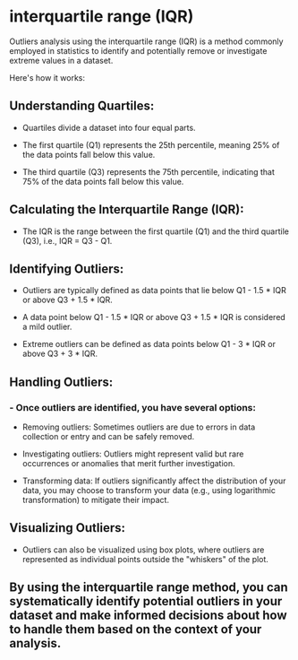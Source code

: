 # interquartile range (IQR)
Outliers analysis using the interquartile range (IQR) is a method commonly employed in statistics to identify and potentially remove or investigate extreme values in a dataset.

Here's how it works:

## Understanding Quartiles:
- Quartiles divide a dataset into four equal parts.

- The first quartile (Q1) represents the 25th percentile, meaning 25% of the data points fall below this value.

- The third quartile (Q3) represents the 75th percentile, indicating that 75% of the data points fall below this value.

## Calculating the Interquartile Range (IQR):
- The IQR is the range between the first quartile (Q1) and the third quartile (Q3), i.e., IQR = Q3 - Q1.

## Identifying Outliers:
- Outliers are typically defined as data points that lie below Q1 - 1.5 * IQR or above Q3 + 1.5 * IQR.

- A data point below Q1 - 1.5 * IQR or above Q3 + 1.5 * IQR is considered a mild outlier.

- Extreme outliers can be defined as data points below Q1 - 3 * IQR or above Q3 + 3 * IQR.

## Handling Outliers:
### - Once outliers are identified, you have several options:

- Removing outliers: Sometimes outliers are due to errors in data collection or entry and can be safely removed.

- Investigating outliers: Outliers might represent valid but rare occurrences or anomalies that merit further investigation.

- Transforming data: If outliers significantly affect the distribution of your data, you may choose to transform your data (e.g., using logarithmic transformation) to mitigate their impact.

## Visualizing Outliers:
- Outliers can also be visualized using box plots, where outliers are represented as individual points outside the "whiskers" of the plot.


## By using the interquartile range method, you can systematically identify potential outliers in your dataset and make informed decisions about how to handle them based on the context of your analysis.
